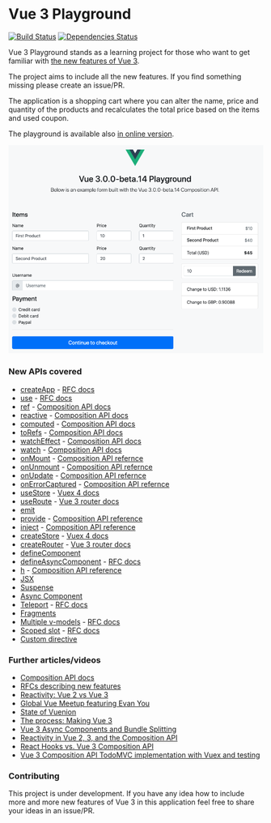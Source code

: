 # Vue 3 Playground

[![Build Status](https://travis-ci.com/blacksonic/vue-3-playground.svg?branch=master)](https://travis-ci.com/blacksonic/vue-3-playground)
[![Dependencies Status](https://david-dm.org/blacksonic/vue-3-playground/status.svg)](https://david-dm.org/blacksonic/vue-3-playground)

Vue 3 Playground stands as a learning project for those who want to get familiar with [the new features of Vue 3](https://composition-api.vuejs.org/).

The project aims to include all the new features. If you find something missing please create an issue/PR.

The application is a shopping cart where you can alter the name, price and quantity of the products and
recalculates the total price based on the items and used coupon.

The playground is available also [in online version](https://codesandbox.io/s/github/blacksonic/vue-3-playground).

![Vue 3 Playground](./images/screenshot.png "Vue 3 Playground")

### New APIs covered

- [createApp](https://github.com/blacksonic/vue-3-playground/blob/master/src/main.js) - [RFC docs](https://github.com/vuejs/rfcs/blob/master/active-rfcs/0009-global-api-change.md)
- [use](https://github.com/blacksonic/vue-3-playground/blob/master/src/main.js) - [RFC docs](https://github.com/vuejs/rfcs/blob/master/active-rfcs/0009-global-api-change.md)
- [ref](https://github.com/blacksonic/vue-3-playground/blob/master/src/hooks.js) - [Composition API docs](https://composition-api.vuejs.org/#code-organization)
- [reactive](https://github.com/blacksonic/vue-3-playground/blob/master/src/hooks.js) - [Composition API docs](https://composition-api.vuejs.org/#code-organization)
- [computed](https://github.com/blacksonic/vue-3-playground/blob/master/src/hooks.js) - [Composition API docs](https://composition-api.vuejs.org/#code-organization)
- [toRefs](https://github.com/blacksonic/vue-3-playground/blob/master/src/components/Cart.vue) - [Composition API docs](https://composition-api.vuejs.org/#code-organization)
- [watchEffect](https://github.com/blacksonic/vue-3-playground/blob/master/src/components/Cart.vue) - [Composition API docs](https://composition-api.vuejs.org/#code-organization)
- [watch](https://github.com/blacksonic/vue-3-playground/blob/master/src/components/Cart.vue) - [Composition API docs](https://composition-api.vuejs.org/#code-organization)
- [onMount](https://github.com/blacksonic/vue-3-playground/blob/master/src/components/Cart.vue) - [Composition API refernce](https://composition-api.vuejs.org/api.html#lifecycle-hooks)
- [onUnmount](https://github.com/blacksonic/vue-3-playground/blob/master/src/components/Cart.vue) - [Composition API refernce](https://composition-api.vuejs.org/api.html#lifecycle-hooks)
- [onUpdate](https://github.com/blacksonic/vue-3-playground/blob/master/src/components/Cart.vue) - [Composition API refernce](https://composition-api.vuejs.org/api.html#lifecycle-hooks)
- [onErrorCaptured](https://github.com/blacksonic/vue-3-playground/blob/master/src/components/Cart.vue) - [Composition API refernce](https://composition-api.vuejs.org/api.html#lifecycle-hooks)
- [useStore](https://github.com/blacksonic/vue-3-playground/blob/master/src/App.vue) - [Vuex 4 docs](https://github.com/vuejs/vuex/tree/4.0)
- [useRoute](https://github.com/blacksonic/vue-3-playground/blob/master/src/components/Checkout.vue) - [Vue 3 router docs](https://github.com/vuejs/vue-router-next)
- [emit](https://github.com/blacksonic/vue-3-playground/blob/master/src/components/Coupon.vue)
- [provide](https://github.com/blacksonic/vue-3-playground/blob/master/src/version.js) - [Composition API reference](https://composition-api.vuejs.org/api.html#dependency-injection)
- [inject](https://github.com/blacksonic/vue-3-playground/blob/master/src/version.js) - [Composition API reference](https://composition-api.vuejs.org/api.html#dependency-injection)
- [createStore](https://github.com/blacksonic/vue-3-playground/blob/master/src/store.js) - [Vuex 4 docs](https://github.com/vuejs/vuex/tree/4.0)
- [createRouter](https://github.com/blacksonic/vue-3-playground/blob/master/src/router.js) - [Vue 3 router docs](https://github.com/vuejs/vue-router-next)
- [defineComponent](https://github.com/blacksonic/vue-3-playground/blob/master/src/components/Payment.jsx)
- [defineAsyncComponent](https://github.com/blacksonic/vue-3-playground/blob/master/src/components/AsyncPayment.js) - [RFC docs](https://github.com/vuejs/rfcs/blob/master/active-rfcs/0026-async-component-api.md)
- [h](https://github.com/blacksonic/vue-3-playground/blob/master/src/components/Spinner.js) - [Composition API reference](https://composition-api.vuejs.org/api.html#dependency-injection)
- [JSX](https://github.com/blacksonic/vue-3-playground/blob/master/src/components/Payment.jsx)
- [Suspense](https://github.com/blacksonic/vue-3-playground/blob/master/src/components/Cart.vue)
- [Async Component](https://github.com/blacksonic/vue-3-playground/blob/master/src/components/Exchange.vue)
- [Teleport](https://github.com/blacksonic/vue-3-playground/blob/master/src/components/Header.vue) - [RFC docs](https://github.com/vuejs/rfcs/blob/master/active-rfcs/0025-teleport.md)
- [Fragments](https://github.com/blacksonic/vue-3-playground/blob/master/src/App.vue)
- [Multiple v-models](https://github.com/blacksonic/vue-3-playground/blob/master/src/components/Cart.vue) - [RFC docs](https://github.com/vuejs/rfcs/blob/master/active-rfcs/0011-v-model-api-change.md)
- [Scoped slot](https://github.com/blacksonic/vue-3-playground/blob/master/src/components/Cart.vue) - [RFC docs](https://github.com/vuejs/rfcs/blob/master/active-rfcs/0001-new-slot-syntax.md)
- [Custom directive](https://github.com/blacksonic/vue-3-playground/blob/master/src/at-sign.js)

### Further articles/videos

- [Composition API docs](https://composition-api.vuejs.org/)
- [RFCs describing new features](https://github.com/vuejs/rfcs)
- [Reactivity: Vue 2 vs Vue 3](https://www.vuemastery.com/blog/Reactivity-Vue2-vs-Vue3/)
- [Global Vue Meetup featuring Evan You](https://www.youtube.com/watch?v=Nk3cC7xNfkk)
- [State of Vuenion](https://www.vuemastery.com/conferences/vueconf-us-2020/state-of-the-vuenion/)
- [The process: Making Vue 3](https://increment.com/frontend/making-vue-3/)
- [Vue 3 Async Components and Bundle Splitting](https://lmiller1990.github.io/electic/posts/20200503_vue_3_async_components_and_bundle_splitting.html)
- [Reactivity in Vue 2, 3, and the Composition API](https://vuejsdevelopers.com/2017/03/05/vue-js-reactivity/)
- [React Hooks vs. Vue 3 Composition API](https://academy.esveo.com/en/blog/Yr)
- [Vue 3 Composition API TodoMVC implementation with Vuex and testing](https://github.com/blacksonic/todomvc-vue-composition-api)

### Contributing

This project is under development. If you have any idea how to include more and more new features of Vue 3 in this application feel free to share your ideas in an issue/PR.

